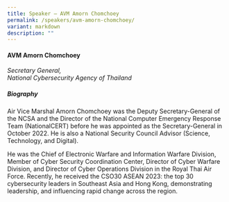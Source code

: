 ```yaml
---
title: Speaker – AVM Amorn Chomchoey
permalink: /speakers/avm-amorn-chomchoey/
variant: markdown
description: ""
---
```

#### **AVM Amorn Chomchoey**

*Secretary General, <br>National Cybersecurity Agency of Thailand*

##### **Biography**
Air Vice Marshal Amorn Chomchoey was the Deputy Secretary-General of the NCSA and the Director of the National Computer Emergency Response Team (NationalCERT) before he was appointed as the Secretary-General in October 2022. He is also a National Security Council Advisor (Science, Technology, and Digital).

He was the Chief of Electronic Warfare and Information Warfare Division, Member of Cyber Security Coordination Center, Director of Cyber Warfare Division, and Director of Cyber Operations Division in the Royal Thai Air Force. Recently, he received the CSO30 ASEAN 2023: the top 30 cybersecurity leaders in Southeast Asia and Hong Kong, demonstrating leadership, and influencing rapid change across the region.